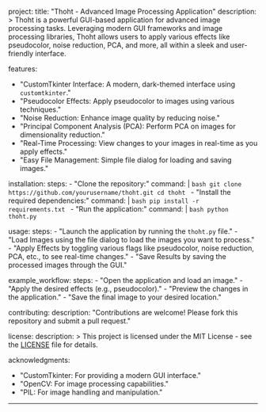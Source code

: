 project:
  title: "Thoht - Advanced Image Processing Application"
  description: >
    Thoht is a powerful GUI-based application for advanced image processing tasks. Leveraging modern GUI frameworks and image processing libraries, Thoht allows users to apply various effects like pseudocolor, noise reduction, PCA, and more, all within a sleek and user-friendly interface.

features:
  - "CustomTkinter Interface: A modern, dark-themed interface using `customtkinter`."
  - "Pseudocolor Effects: Apply pseudocolor to images using various techniques."
  - "Noise Reduction: Enhance image quality by reducing noise."
  - "Principal Component Analysis (PCA): Perform PCA on images for dimensionality reduction."
  - "Real-Time Processing: View changes to your images in real-time as you apply effects."
  - "Easy File Management: Simple file dialog for loading and saving images."

installation:
  steps:
    - "Clone the repository:"
      command: |
        ```bash
        git clone https://github.com/yourusername/thoht.git
        cd thoht
        ```
    - "Install the required dependencies:"
      command: |
        ```bash
        pip install -r requirements.txt
        ```
    - "Run the application:"
      command: |
        ```bash
        python thoht.py
        ```

usage:
  steps:
    - "Launch the application by running the `thoht.py` file."
    - "Load Images using the file dialog to load the images you want to process."
    - "Apply Effects by toggling various flags like pseudocolor, noise reduction, PCA, etc., to see real-time changes."
    - "Save Results by saving the processed images through the GUI."

example_workflow:
  steps:
    - "Open the application and load an image."
    - "Apply the desired effects (e.g., pseudocolor)."
    - "Preview the changes in the application."
    - "Save the final image to your desired location."

contributing:
  description: "Contributions are welcome! Please fork this repository and submit a pull request."

license:
  description: >
    This project is licensed under the MIT License - see the [LICENSE](LICENSE) file for details.

acknowledgments:
  - "CustomTkinter: For providing a modern GUI interface."
  - "OpenCV: For image processing capabilities."
  - "PIL: For image handling and manipulation."
---
